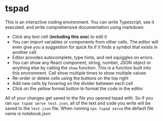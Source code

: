 # tspad

This is an interactive coding environment. You can write Typescript, see it executed, and write comprehensive documentation using markdown.

- Click any text cell (**including this one**) to edit it
- You can import variables or components from other cells. The editor will even give you a suggestion for quick fix if it finds a symbol that exists in another cell.
- Editor provides autocomplete, type hints, and red squiggles on errors.
- You can show any React component, string, number, JSON object or anything else by calling the `show` function. This is a function built into this environment. Call show multiple times to show multiple values
- Re-order or delete cells using the buttons on the top right
- Add new cells by hovering on the divider between each cell
- Click on the yellow format button to format the code in the editor

All of your changes get saved to the file you opened tspad with. So if you ran `npx tspad serve test.json`, all of the text and code you write will be saved to the `test.json` file.
When running `npx tspad serve` the default file name is notebook.json
